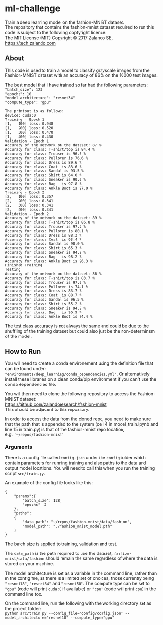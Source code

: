 # ml-challenge
Train a deep learning model on the fashion-MNIST dataset.  
The repository that contains the fashion-mnist dataset required to run this code is subject to the following coptyright licence:  
The MIT License (MIT) Copyright © 2017 Zalando SE, https://tech.zalando.com

## About
This code is used to train a model to classify grayscale images from the Fashion-MNIST dataset with an accuracy of 86% on the 10000 test images.

The best model that I have trained so far had the following parameters:  
`"batch_size": 128`  
`"epochs": 10`  
`"model_architecture": "resnet34"`  
`"compute_type": "gpu"`  

`The printout is as follows:`   
`device: cuda:0`  
`Training - Epoch 1`  
`[1,   100] loss: 0.948`  
`[1,   200] loss: 0.520`  
`[1,   300] loss: 0.470`  
`[1,   400] loss: 0.430`  
`Validation - Epoch 1`  
`Accuracy of the network on the dataset: 87 %`  
`Accuracy for class: T-shirt/top is 84.4 %`  
`Accuracy for class: Trouser is 96.6 %`  
`Accuracy for class: Pullover is 76.6 %`  
`Accuracy for class: Dress is 89.6 %`  
`Accuracy for class: Coat  is 83.6 %`  
`Accuracy for class: Sandal is 93.5 %`  
`Accuracy for class: Shirt is 64.0 %`  
`Accuracy for class: Sneaker is 90.0 %`  
`Accuracy for class: Bag   is 97.8 %`  
`Accuracy for class: Ankle Boot is 97.0 %`  
`Training - Epoch 2`  
`[2,   100] loss: 0.357`  
`[2,   200] loss: 0.341`  
`[2,   300] loss: 0.341`  
`[2,   400] loss: 0.341`  
`Validation - Epoch 2`  
`Accuracy of the network on the dataset: 89 %`  
`Accuracy for class: T-shirt/top is 86.8 %`  
`Accuracy for class: Trouser is 97.7 %`  
`Accuracy for class: Pullover is 80.1 %`  
`Accuracy for class: Dress is 88.3 %`  
`Accuracy for class: Coat  is 93.4 %`  
`Accuracy for class: Sandal is 98.0 %`  
`Accuracy for class: Shirt is 65.3 %`  
`Accuracy for class: Sneaker is 94.8 %`  
`Accuracy for class: Bag   is 98.2 %`  
`Accuracy for class: Ankle Boot is 96.3 %`  
`Finished Training`  
`Testing`  
`Accuracy of the network on the dataset: 86 %`  
`Accuracy for class: T-shirt/top is 83.7 %`  
`Accuracy for class: Trouser is 97.0 %`  
`Accuracy for class: Pullover is 74.1 %`  
`Accuracy for class: Dress is 83.7 %`  
`Accuracy for class: Coat  is 88.7 %`  
`Accuracy for class: Sandal is 96.5 %`  
`Accuracy for class: Shirt is 55.2 %`  
`Accuracy for class: Sneaker is 94.2 %`  
`Accuracy for class: Bag   is 96.9 %`  
`Accuracy for class: Ankle Boot is 94.4 %`  

The test class accuracy is not always the same and could be due to the shuffling of the training dataset but could also just be the non-determinsm of the model.

## How to Run
You will need to create a conda environement using the definition file that can be found under:
`"environments/deep_learning/conda_dependencies.yml"`.
Or alternatively install these libraries on a clean conda/pip environment if you can't use the conda dependencies file.

You will then need to clone the following repository to access the Fashion-MNIST dataset:  
https://github.com/zalandoresearch/fashion-mnist  
This should be adjacent to this repository.

In order to access the data from the cloned repo, you need to make sure that the path that is appended to the system (cell 4 in model_train.ipynb and line 15 in train.py) is that of the fashion-mnist repo location,  
e.g. `'~/repos/fashion-mnist'`

### Arguments

There is a config file called `config.json` under the `config` folder which contain parameters for running training and also paths to the data and output model locations. You will need to call this when you run the training script `src/train.py`.

An example of the config file looks like this:

`{`  
`    "params":{`  
`        "batch_size": 128,`  
`        "epochs": 2`  
`    },`  
`    "paths":`  
`    {`  
`        "data_path": "~/repos/fashion-mnist/data/fashion",`  
`        "model_path": "./fashion_mnist_model.pth"`  
`    }`  
`}`  

The batch size is applied to training, validation and test.

The `data_path` is the path required to use the dataset, `fashion-mnist/data/fashion` should remain the same regardless of where the data is stored on your machine.

The model architecture is set as a variable in the command line, rather than in the config file, as there is a limited set of choices, those currently being `"resnet18"`, `"resnet34"` and `"resnet50"`.
The compute type can be set to `"gpu"` (code will print `cuda:0` if available) or `"cpu"` (code will print `cpu`) in the command line too.

On the command line, run the following with the working directory set as the project folder:  
`python src/train.py --config_file="config/config.json" --model_architecture="resnet18" --compute_type="gpu"`